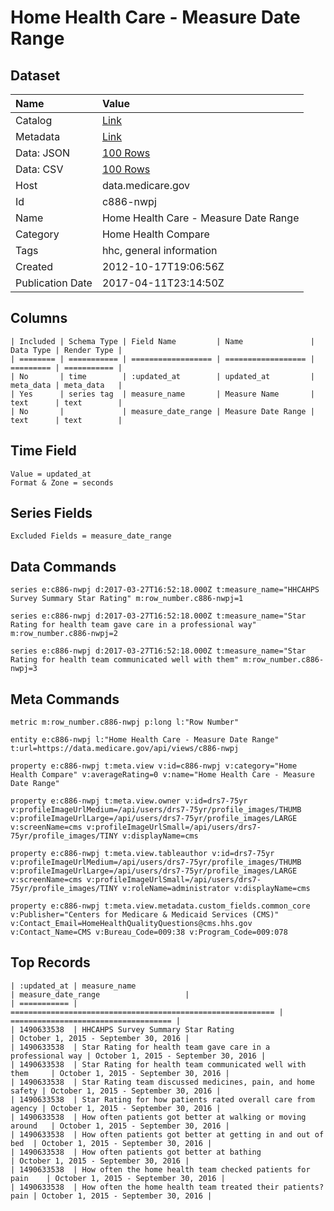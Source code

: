 # Home Health Care - Measure Date Range

## Dataset

| Name | Value |
| :--- | :---- |
| Catalog | [Link](https://catalog.data.gov/dataset/home-health-care-measure-date-range-b6c22) |
| Metadata | [Link](https://data.medicare.gov/api/views/c886-nwpj) |
| Data: JSON | [100 Rows](https://data.medicare.gov/api/views/c886-nwpj/rows.json?max_rows=100) |
| Data: CSV | [100 Rows](https://data.medicare.gov/api/views/c886-nwpj/rows.csv?max_rows=100) |
| Host | data.medicare.gov |
| Id | c886-nwpj |
| Name | Home Health Care - Measure Date Range |
| Category | Home Health Compare |
| Tags | hhc, general information |
| Created | 2012-10-17T19:06:56Z |
| Publication Date | 2017-04-11T23:14:50Z |

## Columns

```ls
| Included | Schema Type | Field Name         | Name               | Data Type | Render Type |
| ======== | =========== | ================== | ================== | ========= | =========== |
| No       | time        | :updated_at        | updated_at         | meta_data | meta_data   |
| Yes      | series tag  | measure_name       | Measure Name       | text      | text        |
| No       |             | measure_date_range | Measure Date Range | text      | text        |
```

## Time Field

```ls
Value = updated_at
Format & Zone = seconds
```

## Series Fields

```ls
Excluded Fields = measure_date_range
```

## Data Commands

```ls
series e:c886-nwpj d:2017-03-27T16:52:18.000Z t:measure_name="HHCAHPS Survey Summary Star Rating" m:row_number.c886-nwpj=1

series e:c886-nwpj d:2017-03-27T16:52:18.000Z t:measure_name="Star Rating for health team gave care in a professional way" m:row_number.c886-nwpj=2

series e:c886-nwpj d:2017-03-27T16:52:18.000Z t:measure_name="Star Rating for health team communicated well with them" m:row_number.c886-nwpj=3
```

## Meta Commands

```ls
metric m:row_number.c886-nwpj p:long l:"Row Number"

entity e:c886-nwpj l:"Home Health Care - Measure Date Range" t:url=https://data.medicare.gov/api/views/c886-nwpj

property e:c886-nwpj t:meta.view v:id=c886-nwpj v:category="Home Health Compare" v:averageRating=0 v:name="Home Health Care - Measure Date Range"

property e:c886-nwpj t:meta.view.owner v:id=drs7-75yr v:profileImageUrlMedium=/api/users/drs7-75yr/profile_images/THUMB v:profileImageUrlLarge=/api/users/drs7-75yr/profile_images/LARGE v:screenName=cms v:profileImageUrlSmall=/api/users/drs7-75yr/profile_images/TINY v:displayName=cms

property e:c886-nwpj t:meta.view.tableauthor v:id=drs7-75yr v:profileImageUrlMedium=/api/users/drs7-75yr/profile_images/THUMB v:profileImageUrlLarge=/api/users/drs7-75yr/profile_images/LARGE v:screenName=cms v:profileImageUrlSmall=/api/users/drs7-75yr/profile_images/TINY v:roleName=administrator v:displayName=cms

property e:c886-nwpj t:meta.view.metadata.custom_fields.common_core v:Publisher="Centers for Medicare & Medicaid Services (CMS)" v:Contact_Email=HomeHealthQualityQuestions@cms.hhs.gov v:Contact_Name=CMS v:Bureau_Code=009:38 v:Program_Code=009:078
```

## Top Records

```ls
| :updated_at | measure_name                                                | measure_date_range                   | 
| =========== | =========================================================== | ==================================== | 
| 1490633538  | HHCAHPS Survey Summary Star Rating                          | October 1, 2015 - September 30, 2016 | 
| 1490633538  | Star Rating for health team gave care in a professional way | October 1, 2015 - September 30, 2016 | 
| 1490633538  | Star Rating for health team communicated well with them     | October 1, 2015 - September 30, 2016 | 
| 1490633538  | Star Rating team discussed medicines, pain, and home safety | October 1, 2015 - September 30, 2016 | 
| 1490633538  | Star Rating for how patients rated overall care from agency | October 1, 2015 - September 30, 2016 | 
| 1490633538  | How often patients got better at walking or moving around   | October 1, 2015 - September 30, 2016 | 
| 1490633538  | How often patients got better at getting in and out of bed  | October 1, 2015 - September 30, 2016 | 
| 1490633538  | How often patients got better at bathing                    | October 1, 2015 - September 30, 2016 | 
| 1490633538  | How often the home health team checked patients for pain    | October 1, 2015 - September 30, 2016 | 
| 1490633538  | How often the home health team treated their patients? pain | October 1, 2015 - September 30, 2016 | 
```
